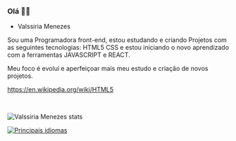 ### Olá 🧑‍💻
- Valssiria Menezes 

Sou uma Programadora front-end, estou estudando e criando Projetos com as seguintes tecnologias:
HTML5 CSS e estou iniciando o novo aprendizado com a ferramentas JAVASCRIPT e REACT.

Meu foco é evoluí e aperfeiçoar mais meu estudo e criação de novos projetos.

https://en.wikipedia.org/wiki/HTML5


<img scr="
https://img.shields.io/badge/HTML-239120?style=for-the-badge&logo=html5&logoColor=white">
<img scr="
https://img.shields.io/badge/CSS3-1572B6?style=for-the-badge&logo=css3&logoColor=white">
<img scr="
https://img.shields.io/badge/JavaScript-F7DF1E?style=for-the-badge&logo=javascript&logoColor=black "   >

![Valssiria Menezes stats](https://github-readme-stats.vercel.app/api?username=Valssiria&show_icons=true&theme=transparent)

[![Principais idiomas](https://github-readme-stats.vercel.app/api/top-langs/?username=anuraghazra&langs_count=8)](https://github.com/anuraghazra/github-readme-Estatísticas)












